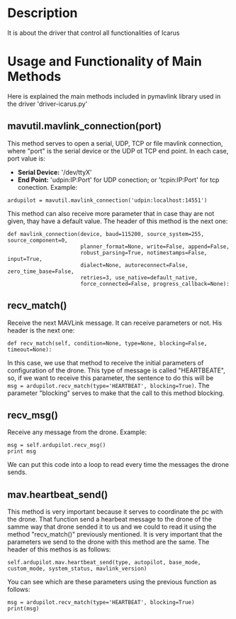 # Description
It is about the driver that control all functionalities of Icarus

# Usage and Functionality of Main Methods
Here is explained the main methods included in pymavlink library used in the driver 'driver-icarus.py'
## mavutil.mavlink_connection(port)
This method serves to open a serial, UDP, TCP or file mavlink connection, where "port" is the serial device or 
the UDP ot TCP end point. In each case, port value is:
* **Serial Device:** '/dev/ttyX'
* **End Point:** 'udpin:IP:Port' for UDP conection; or 'tcpin:IP:Port' for tcp conection. 
Example:
```
ardupilot = mavutil.mavlink_connection('udpin:localhost:14551')
```
This method can also receive more parameter that in case thay are not given, thay have a default value. The header of this method is the next one:
```
def mavlink_connection(device, baud=115200, source_system=255, source_component=0,
                       planner_format=None, write=False, append=False,
                       robust_parsing=True, notimestamps=False, input=True,
                       dialect=None, autoreconnect=False, zero_time_base=False,
                       retries=3, use_native=default_native,
                       force_connected=False, progress_callback=None):
```

## recv_match()
Receive the next MAVLink message. It can receive parameters or not. His header is the next one:
```
def recv_match(self, condition=None, type=None, blocking=False, timeout=None):
```
In this case, we use that method to receive the initial parameters of configuration of the drone. This type of message is called "HEARTBEATE", so, if we want to receive this parameter, the sentence to do this will be                                              
``msg = ardupilot.recv_match(type='HEARTBEAT', blocking=True)``. The parameter "blocking" serves to make that the call to this method blocking. 

## recv_msg()
Receive any message from the drone. Example:
```
msg = self.ardupilot.recv_msg()
print msg
```
We can put this code into a loop to read every time the messages the drone sends.

## mav.heartbeat_send()
This method is very important because it serves to coordinate the pc with the drone. That function send a hearbeat message to the drone of the samme way that drone sended it to us and we could to read it using the method "recv_match()" previously mentioned. It is very important that the parameters we send to the drone with this method are the same. The header of this methos is as follows:
```
self.ardupilot.mav.heartbeat_send(type, autopilot, base_mode, custom_mode, system_status, mavlink_version)
```
You can see which are these parameters using the previous function as follows:
```
msg = ardupilot.recv_match(type='HEARTBEAT', blocking=True)
print(msg)
```

